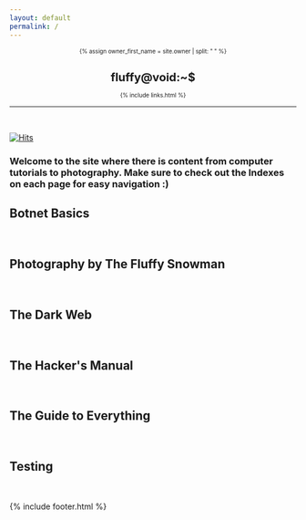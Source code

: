 ```yaml
---
layout: default
permalink: /
---
```


<header style="display: contents">
 <font size=1> 
  <div>
    <a style="text-decoration:none" href="{{ "/" | prepend: site.baseurl | replace: '//', '/' }}">
    {% assign owner_first_name = site.owner | split: " " %}
    <h1>fluffy@void:~$</h1>
    </a>
    <div class="header-links">
      {% include links.html %}
    </div>
  </div>
  </font> 
  <hr>
</header>

<br>

[![Hits](https://hits.seeyoufarm.com/api/count/incr/badge.svg?url=https%3A%2F%2Fgithub.com%2FFluffySnowman%2Ffluffysnowman.github.io&count_bg=%2379C83D&title_bg=%23555555&icon=&icon_color=%23E7E7E7&title=hits&edge_flat=false)](https://hits.seeyoufarm.com)

### Welcome to the site where there is content from computer tutorials to photography. Make sure to check out the Indexes on each page for easy navigation :)

## <a href="/jekyll/update/2022/05/26/botnets.html" style="text-decoration:none">Botnet Basics</a>

<br>

## <a href="/jekyll/update/2022/05/18/photography.html" style="text-decoration:none">Photography by The Fluffy Snowman</a>

<br>

## <a href="/jekyll/update/2022/05/06/the-dark-web.html" style="text-decoration:none">The Dark Web</a>

<br>

## <a href="/jekyll/update/2022/04/19/the-hackers-maual.html" style="text-decoration:none">The Hacker's Manual</a>

<br>

## <a href="/jekyll/update/2022/04/17/main.html" style="text-decoration:none">The Guide to Everything</a>


<br>

## <a href="./_posts/2021-08-22-welcome-to-jekyll.markdown" style="text-decoration:none">Testing</a>

<br>

{% include footer.html %}
